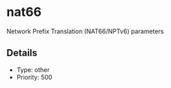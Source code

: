 # nat66

Network Prefix Translation (NAT66/NPTv6) parameters

## Details
- Type: other
- Priority: 500

